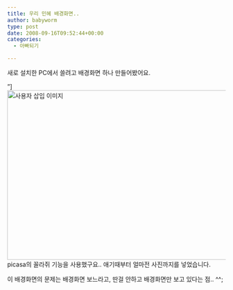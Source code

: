 ```yaml
---
title: 우리 민혜 배경화면..
author: babyworm
type: post
date: 2008-09-16T09:52:44+00:00
categories:
  - 아빠되기

---
```

새로 설치한 PC에서 쓸려고 배경화면 하나 만들어봤어요.

&#8221;]<img loading="lazy" decoding="async" src="https://i0.wp.com/babyworm.net/wordpress/wp-content/uploads/1/ik350000000000.jpg?resize=625%2C390" width="625" height="390" alt="사용자 삽입 이미지" data-recalc-dims="1" />picasa의 꼴라쥐 기능을 사용했구요.. 애기때부터 얼마전 사진까지를 넣었습니다. 

이 배경화면의 문제는 배경화면 보느라고, 딴걸 안하고 배경화면만 보고 있다는 점.. ^^;
